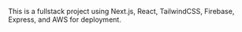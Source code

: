 This is a fullstack project using Next.js, React, TailwindCSS, Firebase, Express, and AWS for deployment. 
